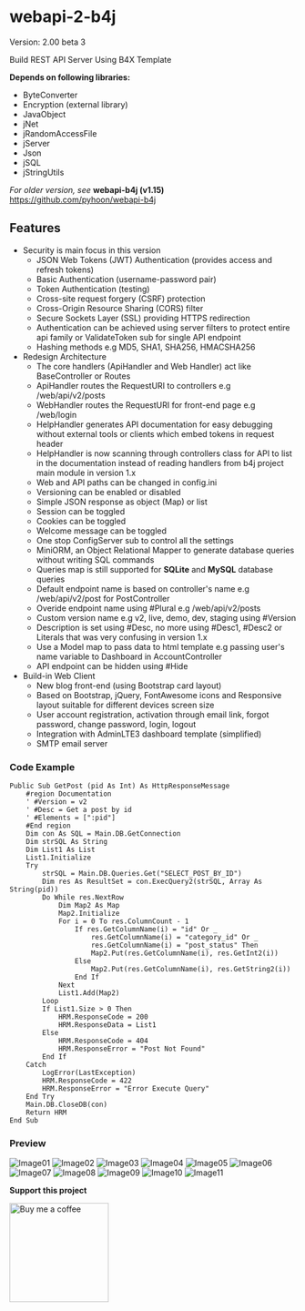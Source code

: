 # webapi-2-b4j

Version: 2.00 beta 3

Build REST API Server Using B4X Template

**Depends on following libraries:** 
- ByteConverter
- Encryption (external library)
- JavaObject
- jNet
- jRandomAccessFile
- jServer
- Json
- jSQL
- jStringUtils

*For older version, see* **webapi-b4j (v1.15)** https://github.com/pyhoon/webapi-b4j

## Features
- Security is main focus in this version
  - JSON Web Tokens (JWT) Authentication (provides access and refresh tokens)
  - Basic Authentication (username-password pair)
  - Token Authentication (testing)
  - Cross-site request forgery (CSRF) protection
  - Cross-Origin Resource Sharing (CORS) filter
  - Secure Sockets Layer (SSL) providing HTTPS redirection
  - Authentication can be achieved using server filters to protect entire api family or ValidateToken sub for single API endpoint
  - Hashing methods e.g MD5, SHA1, SHA256, HMACSHA256
- Redesign Architecture
  - The core handlers (ApiHandler and Web Handler) act like BaseController or Routes
  - ApiHandler routes the RequestURI to controllers e.g /web/api/v2/posts
  - WebHandler routes the RequestURI for front-end page e.g /web/login
  - HelpHandler generates API documentation for easy debugging without external tools or clients which embed tokens in request header
  - HelpHandler is now scanning through controllers class for API to list in the documentation instead of reading handlers from b4j project main module in version 1.x
  - Web and API paths can be changed in config.ini
  - Versioning can be enabled or disabled
  - Simple JSON response as object (Map) or list
  - Session can be toggled
  - Cookies can be toggled
  - Welcome message can be toggled
  - One stop ConfigServer sub to control all the settings
  - MiniORM, an Object Relational Mapper to generate database queries without writing SQL commands
  - Queries map is still supported for **SQLite** and **MySQL** database queries
  - Default endpoint name is based on controller's name e.g /web/api/v2/post for PostController
  - Overide endpoint name using #Plural e.g /web/api/v2/posts
  - Custom version name e.g v2, live, demo, dev, staging using #Version
  - Description is set using #Desc, no more using #Desc1, #Desc2 or Literals that was very confusing in version 1.x
  - Use a Model map to pass data to html template e.g passing user's name variable to Dashboard in AccountController
  - API endpoint can be hidden using #Hide
- Build-in Web Client
  - New blog front-end (using Bootstrap card layout)
  - Based on Bootstrap, jQuery, FontAwesome icons and Responsive layout suitable for different devices screen size
  - User account registration, activation through email link, forgot password, change password, login, logout
  - Integration with AdminLTE3 dashboard template (simplified)
  - SMTP email server

### Code Example
```basic
Public Sub GetPost (pid As Int) As HttpResponseMessage
	#region Documentation
	' #Version = v2
	' #Desc = Get a post by id
	' #Elements = [":pid"]
	#End region
	Dim con As SQL = Main.DB.GetConnection
	Dim strSQL As String
	Dim List1 As List
	List1.Initialize
	Try
		strSQL = Main.DB.Queries.Get("SELECT_POST_BY_ID")
		Dim res As ResultSet = con.ExecQuery2(strSQL, Array As String(pid))
		Do While res.NextRow
			Dim Map2 As Map
			Map2.Initialize
			For i = 0 To res.ColumnCount - 1
				If res.GetColumnName(i) = "id" Or _
					res.GetColumnName(i) = "category_id" Or _
					res.GetColumnName(i) = "post_status" Then
					Map2.Put(res.GetColumnName(i), res.GetInt2(i))
				Else
					Map2.Put(res.GetColumnName(i), res.GetString2(i))
				End If
			Next
			List1.Add(Map2)
		Loop
		If List1.Size > 0 Then
			HRM.ResponseCode = 200
			HRM.ResponseData = List1
		Else
			HRM.ResponseCode = 404
			HRM.ResponseError = "Post Not Found"
		End If
	Catch
		LogError(LastException)
		HRM.ResponseCode = 422
		HRM.ResponseError = "Error Execute Query"
	End Try
	Main.DB.CloseDB(con)
	Return HRM
End Sub
```

### Preview
![Image01](https://raw.githubusercontent.com/pyhoon/webapi-2-b4j/main/Preview/webapi-01.png)
![Image02](https://raw.githubusercontent.com/pyhoon/webapi-2-b4j/main/Preview/webapi-02.png)
![Image03](https://raw.githubusercontent.com/pyhoon/webapi-2-b4j/main/Preview/webapi-03.png)
![Image04](https://raw.githubusercontent.com/pyhoon/webapi-2-b4j/main/Preview/webapi-04.png)
![Image05](https://raw.githubusercontent.com/pyhoon/webapi-2-b4j/main/Preview/webapi-05.png)
![Image06](https://raw.githubusercontent.com/pyhoon/webapi-2-b4j/main/Preview/webapi-06.png)
![Image07](https://raw.githubusercontent.com/pyhoon/webapi-2-b4j/main/Preview/webapi-07.png)
![Image08](https://raw.githubusercontent.com/pyhoon/webapi-2-b4j/main/Preview/webapi-08.png)
![Image09](https://raw.githubusercontent.com/pyhoon/webapi-2-b4j/main/Preview/webapi-09.png)
![Image10](https://raw.githubusercontent.com/pyhoon/webapi-2-b4j/main/Preview/webapi-10.png)
![Image11](https://raw.githubusercontent.com/pyhoon/webapi-2-b4j/main/Preview/webapi-11.png)

**Support this project**

<a href="https://paypal.me/aeric80/"><img src="https://cdn.buymeacoffee.com/buttons/default-orange.png" width="174" title="Buy me a coffee" /></a>

